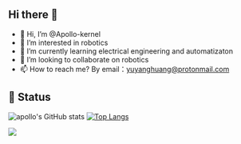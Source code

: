 ## Hi there 👋

- 👋 Hi, I’m @Apollo-kernel
- 👀 I’m interested in robotics
- 🌱 I’m currently learning electrical engineering and automatizaton
- 💞️ I’m looking to collaborate on robotics
- 📫 How to reach me? By email：yuyanghuang@protonmail.com

 ## 🚩 Status
 ![apollo's GitHub stats](https://github-readme-stats.vercel.app/api?username=Apollo-kernel&show_icons=true&include_all_commits=true&theme=tokyonight) [![Top Langs](https://github-readme-stats.vercel.app/api/top-langs/?username=Apollo-kernel&layout=compact&theme=tokyonight)](https://github.com/anuraghazra/github-readme-stats)

![](http://github-profile-summary-cards.vercel.app/api/cards/profile-details?username=Apollo-kernel&theme=github_dark)

<!---
Apollo-007/Apollo-007 is a ✨ special ✨ repository because its `README.md` (this file) appears on your GitHub profile.
You can click the Preview link to take a look at your changes.
--->
